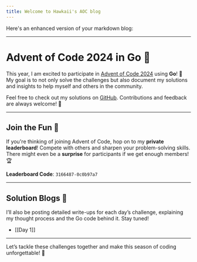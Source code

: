```yaml
---
title: Welcome to Hawkaii's AOC blog
---
```

Here's an enhanced version of your markdown blog:

---

# Advent of Code 2024 in Go 🦾

This year, I am excited to participate in [Advent of Code 2024](https://adventofcode.com/2024) using **Go**! 🚀 My goal is to not only solve the challenges but also document my solutions and insights to help myself and others in the community. 

Feel free to check out my solutions on [GitHub](https://github.com/hawkaii/advent_of_code_2024_go). Contributions and feedback are always welcome! 🙌

---

## Join the Fun 🎉

If you're thinking of joining Advent of Code, hop on to my **private leaderboard**! Compete with others and sharpen your problem-solving skills. There might even be a **surprise** for participants if we get enough members! 🏆

**Leaderboard Code**: `3166487-0c0b97a7`

---

## Solution Blogs 📝

I’ll also be posting detailed write-ups for each day’s challenge, explaining my thought process and the Go code behind it. Stay tuned!

- [[Day 1]]

---

Let’s tackle these challenges together and make this season of coding unforgettable! 🌟